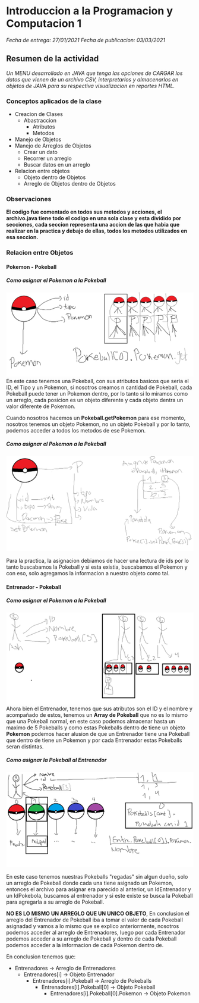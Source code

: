 # Introduccion a la Programacion y Computacion 1

_Fecha de entrega: 27/01/2021_
_Fecha de publicacion: 03/03/2021_

## Resumen de la actividad

_Un MENU desarrollado en JAVA que tenga las opciones de CARGAR los datos que vienen de un archivo CSV, interpretarlos y almacenarlos en objetos de JAVA para su respectiva visualizacion en reportes HTML._

### Conceptos aplicados de la clase
- Creacion de Clases
	- Abastraccion
		- Atributos
		- Metodos
- Manejo de Objetos
- Manejo de Arreglos de Objetos
	- Crear un dato
	- Recorrer un arreglo
	- Buscar datos en un arreglo
- Relacion entre objetos
	- Objeto dentro de Objetos
	- Arreglo de Objetos dentro de Objetos

### Observaciones
**El codigo fue comentado en todos sus metodos y acciones, el archivo.java tiene todo el codigo en una sola clase y esta dividido por secciones, cada seccion representa una accion de las que habia que realizar en la practica y debajo de ellas, todos los metodos utilizados en esa seccion.**

### Relacion entre Objetos

#### Pokemon - Pokeball

##### Como asignar el Pokemon a la Pokeball
![Alt text](Explicaciones/P2.png?raw=true "Objeto Pokeball")
En este caso tenemos una Pokeball, con sus atributos basicos que seria el ID, el Tipo y un Pokemon, si nosotros creamos n cantidad de Pokeball, cada Pokeball puede tener un Pokemon dentro, por lo tanto si lo miramos como un arreglo, cada posicion es un objeto diferente y cada objeto dentra un valor diferente de Pokemon.

Cuando nosotros hacemos un **Pokeball.getPokemon** para ese momento, nosotros tenemos un objeto Pokemon, no un objeto Pokeball y por lo tanto, podemos acceder a todos los metodos de ese Pokemon.

##### Como asignar el Pokemon a la Pokeball
![Alt text](Explicaciones/P1.png?raw=true "Asignar Pokemon a Pokeball")

Para la practica, la asignacion debiamos de hacer una lectura de ids por lo tanto buscabamos la Pokeball y si esta existia, buscabamos el Pokemon y con eso, solo agregamos la informacion a nuestro objeto como tal.

#### Entrenador - Pokeball

##### Como asignar el Pokemon a la Pokeball
![Alt text](Explicaciones/E1.png?raw=true "Objeto Entrenador")
Ahora bien el Entrenador, tenemos que sus atributos son el ID y el nombre y acompañado de estos, tenemos un **Array de Pokeball** que no es lo mismo que una Pokeball normal, en este caso podemos almacenar hasta un maximo de 5 Pokeballs y como estas Pokeballs dentro de tiene un objeto **Pokemon** podemos hacer alusion de que un Entrenador tiene una Pokeball que dentro de tiene un Pokemon y por cada Entrenador estas Pokeballs seran distintas.


##### Como asignar la Pokeball al Entrenador
![Alt text](Explicaciones/E2.png?raw=true "Asignar Pokeball a Entrenador")

En este caso tenemos nuestras Pokeballs "regadas" sin algun dueño, solo un arreglo de Pokeball donde cada una tiene asignado un Pokemon, entonces el archivo para asignar era parecido al anterior, un IdEntrenador y un IdPokebola, buscamos al entrenador y si este existe se busca la Pokeball para agregarla a su arreglo de Pokeball.

**NO ES LO MISMO UN ARREGLO QUE UN UNICO OBJETO**, En conclusion el arreglo del Entrenador de Pokeball iba a tomar el valor de cada Pokeball asignadad y vamos a lo mismo que se explico anteriormente, nosotros podemos acceder al arreglo de Entrenadores, luego por cada Entrenador podemos acceder a su arreglo de Pokeball y dentro de cada Pokeball podemos acceder a la informacion de cada Pokemon dentro de.

En conclusion tenemos que:
- Entrenadores -> Arreglo de Entrenadores
	- Entrenadores[i] -> Objeto Entrenador
		- Entrenadores[i].Pokeball -> Arreglo de Pokeballs
			- Entrenadores[i].Pokeball[0] -> Objeto Pokeball
				- Entrenadores[i].Pokeball[0].Pokemon -> Objeto Pokemon
